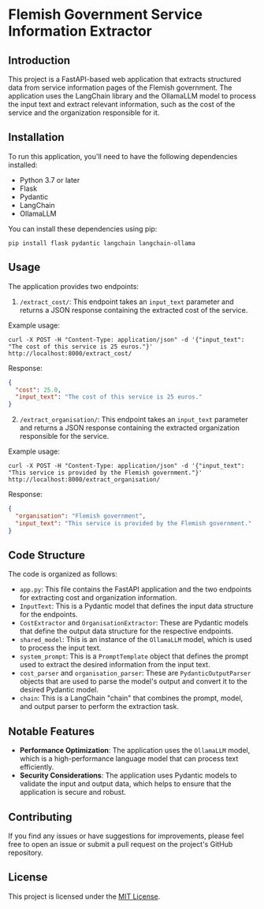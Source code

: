 # Flemish Government Service Information Extractor

## Introduction
This project is a FastAPI-based web application that extracts structured data from service information pages of the Flemish government. The application uses the LangChain library and the OllamaLLM model to process the input text and extract relevant information, such as the cost of the service and the organization responsible for it.

## Installation
To run this application, you'll need to have the following dependencies installed:

- Python 3.7 or later
- Flask
- Pydantic
- LangChain
- OllamaLLM

You can install these dependencies using pip:

```
pip install flask pydantic langchain langchain-ollama
```

## Usage
The application provides two endpoints:

1. `/extract_cost/`: This endpoint takes an `input_text` parameter and returns a JSON response containing the extracted cost of the service.

Example usage:

```
curl -X POST -H "Content-Type: application/json" -d '{"input_text": "The cost of this service is 25 euros."}' http://localhost:8000/extract_cost/
```

Response:
```json
{
  "cost": 25.0,
  "input_text": "The cost of this service is 25 euros."
}
```

2. `/extract_organisation/`: This endpoint takes an `input_text` parameter and returns a JSON response containing the extracted organization responsible for the service.

Example usage:

```
curl -X POST -H "Content-Type: application/json" -d '{"input_text": "This service is provided by the Flemish government."}' http://localhost:8000/extract_organisation/
```

Response:
```json
{
  "organisation": "Flemish government",
  "input_text": "This service is provided by the Flemish government."
}
```

## Code Structure
The code is organized as follows:

- `app.py`: This file contains the FastAPI application and the two endpoints for extracting cost and organization information.
- `InputText`: This is a Pydantic model that defines the input data structure for the endpoints.
- `CostExtractor` and `OrganisationExtractor`: These are Pydantic models that define the output data structure for the respective endpoints.
- `shared_model`: This is an instance of the `OllamaLLM` model, which is used to process the input text.
- `system_prompt`: This is a `PromptTemplate` object that defines the prompt used to extract the desired information from the input text.
- `cost_parser` and `organisation_parser`: These are `PydanticOutputParser` objects that are used to parse the model's output and convert it to the desired Pydantic model.
- `chain`: This is a LangChain "chain" that combines the prompt, model, and output parser to perform the extraction task.

## Notable Features
- **Performance Optimization**: The application uses the `OllamaLLM` model, which is a high-performance language model that can process text efficiently.
- **Security Considerations**: The application uses Pydantic models to validate the input and output data, which helps to ensure that the application is secure and robust.

## Contributing
If you find any issues or have suggestions for improvements, please feel free to open an issue or submit a pull request on the project's GitHub repository.

## License
This project is licensed under the [MIT License](LICENSE).
